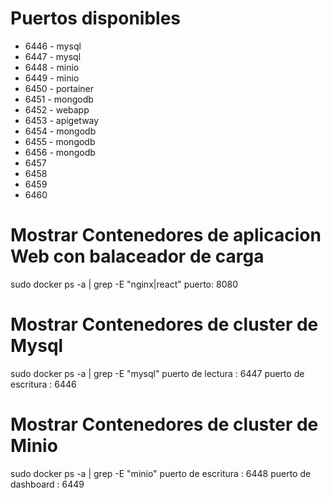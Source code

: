 # Puertos disponibles

+ 6446 - mysql
+ 6447 - mysql
+ 6448 - minio
+ 6449 - minio
+ 6450 - portainer
+ 6451 - mongodb
+ 6452 - webapp
+ 6453 - apigetway
+ 6454 - mongodb
+ 6455 - mongodb
+ 6456 - mongodb
+ 6457
+ 6458
+ 6459
+ 6460



# Mostrar Contenedores de aplicacion Web con balaceador de carga

 sudo docker ps -a | grep -E "nginx|react"
 puerto: 8080


# Mostrar Contenedores de cluster de Mysql

 sudo docker ps -a | grep -E "mysql"
 puerto de lectura   : 6447
 puerto de escritura : 6446


# Mostrar Contenedores de cluster de Minio

 sudo docker ps -a | grep -E "minio"
 puerto de escritura : 6448
 puerto de dashboard : 6449


